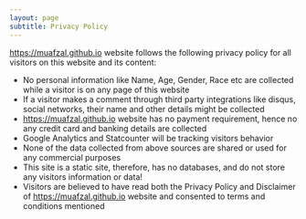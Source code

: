 ```yaml
---
layout: page
subtitle: Privacy Policy
---
```


https://muafzal.github.io website follows the following privacy policy for all visitors on this website and its content:

- No personal information like Name, Age, Gender, Race etc are collected while a visitor is on any page of this website
- If a visitor makes a comment through third party integrations like disqus, social networks, their name and other details might be collected
- https://muafzal.github.io website has no payment requirement, hence no any credit card and banking details are collected
- Google Analytics and Statcounter will be tracking visitors behavior
- None of the data collected from above sources are shared or used for any commercial purposes
- This site is a static site, therefore, has no databases, and do not store any visitors information or data!
- Visitors are believed to have read both the Privacy Policy and Disclaimer of https://muafzal.github.io website and consented to terms and conditions mentioned
